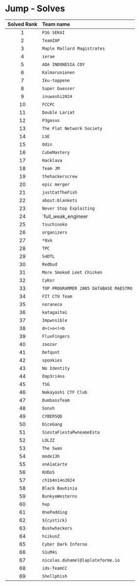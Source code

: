 # Jump - Solves
| Solved Rank | Team name |
|:-----------:|:----------|
| 1 | `P1G SEKAI` |
| 2 | `TeamZAP` |
| 3 | `Maple Mallard Magistrates` |
| 4 | `ierae` |
| 5 | `ADA INDONESIA COY` |
| 6 | `Kalmarunionen` |
| 7 | `Iku-toppene` |
| 8 | `Super Guesser` |
| 9 | `inuwashi2024` |
| 10 | `FCCPC` |
| 11 | `Double Lariat` |
| 12 | `P3gasus` |
| 13 | `The Flat Network Society` |
| 14 | `LSE` |
| 15 | `Odin` |
| 16 | `CubeMastery` |
| 17 | `Hacklava` |
| 18 | `Team JM` |
| 19 | `thehackerscrew` |
| 20 | `epic merger` |
| 21 | `justCatTheFish` |
| 22 | `about:blankets` |
| 23 | `Never Stop Exploiting` |
| 24 | `full_weak_engineer | Please subscribe! -> https://asusn.online` |
| 25 | `tsuchinoko` |
| 26 | `organizers` |
| 27 | `*0xA` |
| 28 | `TPC` |
| 29 | `S4DTL` |
| 30 | `Redbud` |
| 31 | `More Smoked Leet Chicken` |
| 32 | `CyKor` |
| 33 | `TOP PROGRAMMER 2005 DATABASE MAESTRO` |
| 34 | `FIT CTU Team` |
| 35 | `noraneco` |
| 36 | `katagaitai` |
| 37 | `Impwnsible` |
| 38 | `d=(>o<)=b` |
| 39 | `FluxFingers` |
| 40 | `zoozar` |
| 41 | `Defqunt` |
| 42 | `spookies` |
| 43 | `No Identity` |
| 44 | `Emp3ri4ns` |
| 45 | `TSG` |
| 46 | `Nakayoshi CTF Club` |
| 47 | `DumbassTeam` |
| 48 | `Sonvh` |
| 49 | `CYBERSQD` |
| 50 | `DiceGang` |
| 51 | `SiestaFiestaPwneameEsta` |
| 52 | `LOLZZ` |
| 53 | `The Swan` |
| 54 | `mode13h` |
| 55 | `onA1aCarte` |
| 56 | `KUDoS` |
| 57 | `ch1b4n14n2024` |
| 58 | `Black Bauhinia` |
| 59 | `BunkyoWesterns` |
| 60 | `hxp` |
| 61 | `0nePadding` |
| 62 | `${cystick}` |
| 63 | `Bushwhackers` |
| 64 | `hiikunZ` |
| 65 | `Cyber Dark Inferno` |
| 66 | `S1uM4i` |
| 67 | `nicolas.duhamel@laplateforme.io` |
| 68 | `ids-TeamCC` |
| 69 | `Shellphish` |